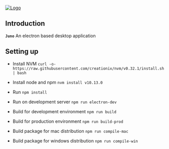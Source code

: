 <a href="https://app.cloudfactory.com/">![Logo](	https://s3-ap-southeast-1.amazonaws.com/kajiz/logo/cf-logo-blue-512px.png)</a>

## Introduction

**`Juno`** An electron based desktop application

## Setting up

- Install NVM
  `curl -o- https://raw.githubusercontent.com/creationix/nvm/v0.32.1/install.sh | bash`

- Install node and npm
  `nvm install v10.13.0`

- Run `npm install`

- Run on development server
  `npm run electron-dev`

- Build for development environment
  `npm run build`

- Build for production environment
  `npm run build-prod`

- Build package for mac distribution
  `npm run compile-mac`

- Build package for windows distribution
  `npm run compile-win`

